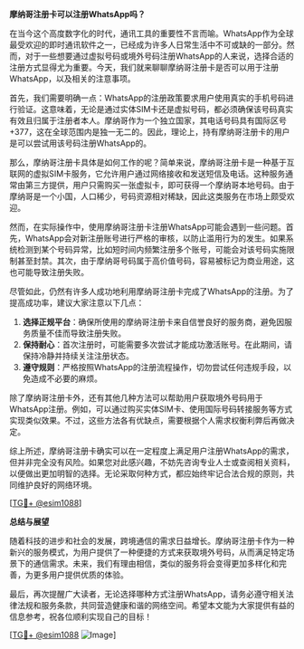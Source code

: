 **摩纳哥注册卡可以注册WhatsApp吗？**

在当今这个高度数字化的时代，通讯工具的重要性不言而喻。WhatsApp作为全球最受欢迎的即时通讯软件之一，已经成为许多人日常生活中不可或缺的一部分。然而，对于一些想要通过虚拟号码或境外号码注册WhatsApp的人来说，选择合适的注册方式显得尤为重要。今天，我们就来聊聊摩纳哥注册卡是否可以用于注册WhatsApp，以及相关的注意事项。

首先，我们需要明确一点：WhatsApp的注册政策要求用户使用真实的手机号码进行验证。这意味着，无论是通过实体SIM卡还是虚拟号码，都必须确保该号码真实有效且归属于注册者本人。摩纳哥作为一个独立国家，其电话号码具有国际区号+377，这在全球范围内是独一无二的。因此，理论上，持有摩纳哥注册卡的用户是可以尝试用该号码注册WhatsApp的。

那么，摩纳哥注册卡具体是如何工作的呢？简单来说，摩纳哥注册卡是一种基于互联网的虚拟SIM卡服务，它允许用户通过网络接收和发送短信及电话。这种服务通常由第三方提供，用户只需购买一张虚拟卡，即可获得一个摩纳哥本地号码。由于摩纳哥是一个小国，人口稀少，号码资源相对稀缺，因此这类服务在市场上颇受欢迎。

然而，在实际操作中，使用摩纳哥注册卡注册WhatsApp可能会遇到一些问题。首先，WhatsApp会对新注册账号进行严格的审核，以防止滥用行为的发生。如果系统检测到某个号码异常，比如短时间内频繁注册多个账号，可能会对该号码实施限制甚至封禁。其次，由于摩纳哥号码属于高价值号码，容易被标记为商业用途，这也可能导致注册失败。

尽管如此，仍然有许多人成功地利用摩纳哥注册卡完成了WhatsApp的注册。为了提高成功率，建议大家注意以下几点：

1. **选择正规平台**：确保所使用的摩纳哥注册卡来自信誉良好的服务商，避免因服务质量不佳而导致注册失败。
2. **保持耐心**：首次注册时，可能需要多次尝试才能成功激活账号。在此期间，请保持冷静并持续关注注册状态。
3. **遵守规则**：严格按照WhatsApp的注册流程操作，切勿尝试任何违规手段，以免造成不必要的麻烦。

除了摩纳哥注册卡外，还有其他几种方法可以帮助用户获取境外号码用于WhatsApp注册。例如，可以通过购买实体SIM卡、使用国际号码转接服务等方式实现类似效果。不过，这些方法各有优缺点，需要根据个人需求权衡利弊后再做决定。

综上所述，摩纳哥注册卡确实可以在一定程度上满足用户注册WhatsApp的需求，但并非完全没有风险。如果您对此感兴趣，不妨先咨询专业人士或查阅相关资料，以便做出更加明智的选择。无论采取何种方式，都应始终牢记合法合规的原则，共同维护良好的网络环境。

[[TG💪+ @esim1088](https://t.me/s/esim1088)]

**总结与展望**

随着科技的进步和社会的发展，跨境通信的需求日益增长。摩纳哥注册卡作为一种新兴的服务模式，为用户提供了一种便捷的方式来获取境外号码，从而满足特定场景下的通信需求。未来，我们有理由相信，类似的服务将会变得更加多样化和完善，为更多用户提供优质的体验。

最后，再次提醒广大读者，无论选择哪种方式注册WhatsApp，请务必遵守相关法律法规和服务条款，共同营造健康和谐的网络空间。希望本文能为大家提供有益的信息参考，祝各位顺利实现自己的目标！

[[TG💪+ @esim1088](https://t.me/s/esim1088) ![Image](https://i.postimg.cc/4NQfJmqS/Snipaste-2025-05-13-00-14-12.png)]